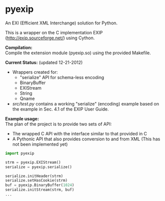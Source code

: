 pyexip
======

An EXI (Efficient XML Interchange) solution for Python.

This is a wrapper on the C implementation EXIP (http://exip.sourceforge.net/) using Cython.

**Compilation:**  
Compile the extension module (pyexip.so) using the provided Makefile.

**Current Status:** (updated 12-21-2012)
+ Wrappers created for:
  - "serialize" API for schema-less encoding
  - BinaryBuffer
  - EXIStream
  - String
  - Qname
+ *src/test.py* contains a working "serialize" (encoding) example based on the example in Sec. 4.1 of the EXIP User Guide.
  
  
**Example usage:**  
The plan of the project is to provide two sets of API:
- The wrapped C API with the interface similar to that provided in C
- A Pythonic API that also provides conversion to and from XML (This has not been implemented yet)

```python
import pyexip

strm = pyexip.EXIStream()
serialize = pyexip.serialize()

serialize.initHeader(strm)
serialize.setHasCookie(strm)
buf = pyexip.BinaryBuffer(1024)
serialize.initStream(strm, buf)
...
```
